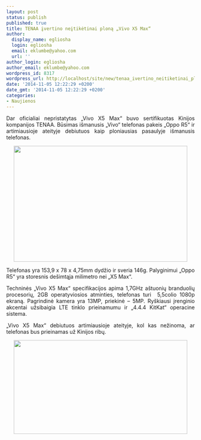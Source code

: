 ```yaml
---
layout: post
status: publish
published: true
title: TENAA įvertino neįtikėtinai ploną „Vivo X5 Max“
author:
  display_name: egliosha
  login: egliosha
  email: eklumbe@yahoo.com
  url: ''
author_login: egliosha
author_email: eklumbe@yahoo.com
wordpress_id: 8317
wordpress_url: http://localhost/site/new/tenaa_ivertino_neitiketinai_plona_vivo_x5_max/
date: '2014-11-05 12:22:29 +0200'
date_gmt: '2014-11-05 12:22:29 +0200'
categories:
- Naujienos
---
```

<p style="text-align: justify;">
	Dar oficialiai nepristatytas &bdquo;Vivo X5 Max&ldquo; buvo sertifikuotas Kinijos kompanijos TENAA. Būsimas i&scaron;manusis &bdquo;Vivo&ldquo; telefonas pakeis &bdquo;Oppo R5&ldquo; ir artimiausioje ateityje debiutuos kaip ploniausias pasaulyje i&scaron;manusis telefonas. &nbsp;</p>
<p style="text-align: center;">
	<a href="http://technews.lt/userfiles/Vivo x5_1.jpg"><img alt="" src="http://technews.lt/userfiles/Vivo x5_1.jpg" style="width: 464px; height: 309px;" /></a></p>
<p style="text-align: justify;">
	Telefonas yra 153,9 x 78 x 4,75mm dydžio ir sveria 146g. Palyginimui &bdquo;Oppo R5&ldquo; yra storesnis de&scaron;imtąja milimetro nei &bdquo;X5 Max&ldquo;.</p>
<p style="text-align: justify;">
	Techninės &bdquo;Vivo X5 Max&ldquo; specifikacijos apima 1,7GHz a&scaron;tuonių branduolių procesorių, 2GB operatyviosios atminties, telefonas turi &nbsp;5,5colio 1080p ekraną. Pagrindinė kamera yra 13MP, priekinė &ndash; 5MP. Ry&scaron;kiausi įrenginio akcentai užsibaigia LTE tinklo prieinamumu ir &bdquo;4.4.4 KitKat&ldquo; operacine sistema.</p>
<p style="text-align: justify;">
	&bdquo;Vivo X5 Max&ldquo; debiutuos artimiausioje ateityje, kol kas nežinoma, ar telefonas bus prieinamas už Kinijos ribų.&nbsp;</p>
<p style="text-align: center;">
	<a href="http://technews.lt/userfiles/Vivo x5.jpg"><img alt="" src="http://technews.lt/userfiles/Vivo x5.jpg" style="width: 464px; height: 250px;" /></a></p>
